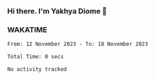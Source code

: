 ### Hi there. I'm Yakhya Diome 👋

### WAKATIME
<!--START_SECTION:waka-->

```txt
From: 12 November 2023 - To: 18 November 2023

Total Time: 0 secs

No activity tracked
```

<!--END_SECTION:waka-->
